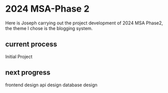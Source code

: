 # 2024 MSA-Phase 2

Here is Joseph carrying out the project development of 2024 MSA Phase2, the theme I chose is the blogging system.

## current process

Initial Project

## next progress

frontend design
api design
database design
